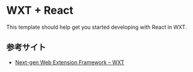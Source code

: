# WXT + React

This template should help get you started developing with React in WXT.

## 参考サイト
- [Next-gen Web Extension Framework – WXT](https://wxt.dev/)  